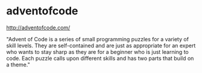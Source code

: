 # adventofcode
http://adventofcode.com/ 

"Advent of Code is a series of small programming puzzles for a variety of skill levels. 
They are self-contained and are just as appropriate for an expert who wants to stay sharp 
as they are for a beginner who is just learning to code. Each puzzle calls upon different 
skills and has two parts that build on a theme."
